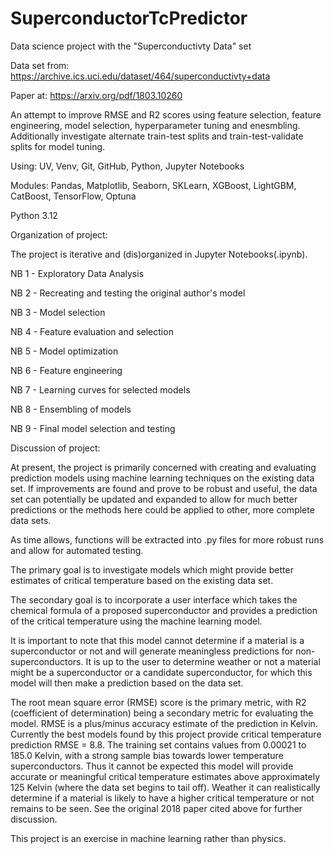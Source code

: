# SuperconductorTcPredictor

Data science project with the "Superconductivty Data" set

Data set from: https://archive.ics.uci.edu/dataset/464/superconductivty+data

Paper at: https://arxiv.org/pdf/1803.10260

An attempt to improve RMSE and R2 scores using feature selection, feature engineering, model selection, hyperparameter tuning and enesmbling. Additionally investigate alternate train-test splits and train-test-validate splits for model tuning.

Using: UV, Venv, Git, GitHub, Python, Jupyter Notebooks

Modules: Pandas, Matplotlib, Seaborn, SKLearn, XGBoost, LightGBM, CatBoost, TensorFlow, Optuna

Python 3.12


Organization of project:

The project is iterative and (dis)organized in Jupyter Notebooks(.ipynb).

NB 1 - Exploratory Data Analysis

NB 2 - Recreating and testing the original author's model

NB 3 - Model selection

NB 4 - Feature evaluation and selection

NB 5 - Model optimization

NB 6 - Feature engineering

NB 7 - Learning curves for selected models

NB 8 - Ensembling of models

NB 9 - Final model selection and testing


Discussion of project:

At present, the project is primarily concerned with creating and evaluating prediction models using machine learning techniques on the existing data set. If improvements are found and prove to be robust and useful, the data set can potentially be updated and expanded to allow for much better predictions or the methods here could be applied to other, more complete data sets.

As time allows, functions will be extracted into .py files for more robust runs and allow for automated testing.

The primary goal is to investigate models which might provide better estimates of critical temperature based on the existing data set.

The secondary goal is to incorporate a user interface which takes the chemical formula of a proposed superconductor and provides a prediction of the critical temperature using the machine learning model.

It is important to note that this model cannot determine if a material is a superconductor or not and will generate meaningless predictions for non-superconductors. It is up to the user to determine weather or not a material might be a superconductor or a candidate superconductor, for which this model will then make a prediction based on the data set.

The root mean square error (RMSE) score is the primary metric, with R2 (coefficient of determination) being a secondary metric for evaluating the model. RMSE is a plus/minus accuracy estimate of the prediction in Kelvin. Currently the best models found by this project provide critical temperature prediction RMSE = 8.8. The training set contains values from 0.00021 to 185.0 Kelvin, with a strong sample bias towards lower temperature superconductors. Thus it cannot be expected this model will provide accurate or meaningful critical temperature estimates above approximately 125 Kelvin (where the data set begins to tail off). Weather it can realistically determine if a material is likely to have a higher critical temperature or not remains to be seen. See the original 2018 paper cited above for further discussion.

This project is an exercise in machine learning rather than physics.